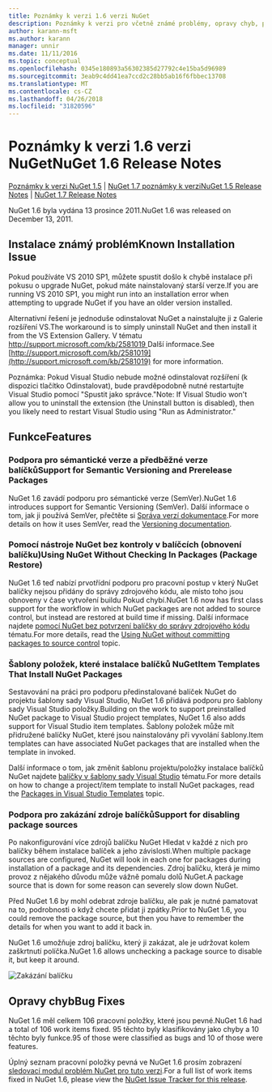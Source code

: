 ```yaml
---
title: Poznámky k verzi 1.6 verzi NuGet
description: Poznámky k verzi pro včetně známé problémy, opravy chyb, přidaných funkcí a chcete 1.6 NuGet.
author: karann-msft
ms.author: karann
manager: unnir
ms.date: 11/11/2016
ms.topic: conceptual
ms.openlocfilehash: 0345e180893a56302385d27792c4e15ba5d96989
ms.sourcegitcommit: 3eab9c4dd41ea7ccd2c28bb5ab16f6fbbec13708
ms.translationtype: MT
ms.contentlocale: cs-CZ
ms.lasthandoff: 04/26/2018
ms.locfileid: "31820596"
---
```

 # <a name="nuget-16-release-notes"></a><span data-ttu-id="db1cd-103">Poznámky k verzi 1.6 verzi NuGet</span><span class="sxs-lookup"><span data-stu-id="db1cd-103">NuGet 1.6 Release Notes</span></span>

<span data-ttu-id="db1cd-104">[Poznámky k verzi NuGet 1.5](../release-notes/nuget-1.5.md) | [NuGet 1.7 poznámky k verzi](../release-notes/nuget-1.7.md)</span><span class="sxs-lookup"><span data-stu-id="db1cd-104">[NuGet 1.5 Release Notes](../release-notes/nuget-1.5.md) | [NuGet 1.7 Release Notes](../release-notes/nuget-1.7.md)</span></span>

<span data-ttu-id="db1cd-105">NuGet 1.6 byla vydána 13 prosince 2011.</span><span class="sxs-lookup"><span data-stu-id="db1cd-105">NuGet 1.6 was released on December 13, 2011.</span></span>

## <a name="known-installation-issue"></a><span data-ttu-id="db1cd-106">Instalace známý problém</span><span class="sxs-lookup"><span data-stu-id="db1cd-106">Known Installation Issue</span></span>
<span data-ttu-id="db1cd-107">Pokud používáte VS 2010 SP1, můžete spustit došlo k chybě instalace při pokusu o upgrade NuGet, pokud máte nainstalovaný starší verze.</span><span class="sxs-lookup"><span data-stu-id="db1cd-107">If you are running VS 2010 SP1, you might run into an installation error when attempting to upgrade NuGet if you have an older version installed.</span></span>

<span data-ttu-id="db1cd-108">Alternativní řešení je jednoduše odinstalovat NuGet a nainstalujte ji z Galerie rozšíření VS.</span><span class="sxs-lookup"><span data-stu-id="db1cd-108">The workaround is to simply uninstall NuGet and then install it from the VS Extension Gallery.</span></span>  <span data-ttu-id="db1cd-109">V tématu [ http://support.microsoft.com/kb/2581019 ](http://support.microsoft.com/kb/2581019) Další informace.</span><span class="sxs-lookup"><span data-stu-id="db1cd-109">See [http://support.microsoft.com/kb/2581019](http://support.microsoft.com/kb/2581019) for more information.</span></span>

<span data-ttu-id="db1cd-110">Poznámka: Pokud Visual Studio nebude možné odinstalovat rozšíření (k dispozici tlačítko Odinstalovat), bude pravděpodobně nutné restartujte Visual Studio pomocí "Spustit jako správce."</span><span class="sxs-lookup"><span data-stu-id="db1cd-110">Note: If Visual Studio won't allow you to uninstall the extension (the Uninstall button is disabled), then you likely need to restart Visual Studio using "Run as Administrator."</span></span>

## <a name="features"></a><span data-ttu-id="db1cd-111">Funkce</span><span class="sxs-lookup"><span data-stu-id="db1cd-111">Features</span></span>

### <a name="support-for-semantic-versioning-and-prerelease-packages"></a><span data-ttu-id="db1cd-112">Podpora pro sémantické verze a předběžné verze balíčků</span><span class="sxs-lookup"><span data-stu-id="db1cd-112">Support for Semantic Versioning and Prerelease Packages</span></span>
<span data-ttu-id="db1cd-113">NuGet 1.6 zavádí podporu pro sémantické verze (SemVer).</span><span class="sxs-lookup"><span data-stu-id="db1cd-113">NuGet 1.6 introduces support for Semantic Versioning (SemVer).</span></span> <span data-ttu-id="db1cd-114">Další informace o tom, jak ji používá SemVer, přečtěte si [Správa verzí dokumentace](../create-packages/prerelease-packages.md).</span><span class="sxs-lookup"><span data-stu-id="db1cd-114">For more details on how it uses SemVer, read the [Versioning documentation](../create-packages/prerelease-packages.md).</span></span>

### <a name="using-nuget-without-checking-in-packages-package-restore"></a><span data-ttu-id="db1cd-115">Pomocí nástroje NuGet bez kontroly v balíčcích (obnovení balíčku)</span><span class="sxs-lookup"><span data-stu-id="db1cd-115">Using NuGet Without Checking In Packages (Package Restore)</span></span>
<span data-ttu-id="db1cd-116">NuGet 1.6 teď nabízí prvotřídní podporu pro pracovní postup v který NuGet balíčky nejsou přidány do správy zdrojového kódu, ale místo toho jsou obnoveny v čase vytvoření buildu Pokud chybí.</span><span class="sxs-lookup"><span data-stu-id="db1cd-116">NuGet 1.6 now has first class support for the workflow in which NuGet packages are not added to source control, but instead are restored at build time if missing.</span></span> <span data-ttu-id="db1cd-117">Další informace najdete [pomocí NuGet bez potvrzení balíčky do správy zdrojového kódu](../consume-packages/packages-and-source-control.md) tématu.</span><span class="sxs-lookup"><span data-stu-id="db1cd-117">For more details, read the [Using NuGet without committing packages to source control](../consume-packages/packages-and-source-control.md) topic.</span></span>

### <a name="item-templates-that-install-nuget-packages"></a><span data-ttu-id="db1cd-118">Šablony položek, které instalace balíčků NuGet</span><span class="sxs-lookup"><span data-stu-id="db1cd-118">Item Templates That Install NuGet Packages</span></span>
<span data-ttu-id="db1cd-119">Sestavování na práci pro podporu předinstalované balíček NuGet do projektu šablony sady Visual Studio, NuGet 1.6 přidává podporu pro šablony sady Visual Studio položky.</span><span class="sxs-lookup"><span data-stu-id="db1cd-119">Building on the work to support preinstalled NuGet package to Visual Studio project templates, NuGet 1.6 also adds support for Visual Studio item templates.</span></span> <span data-ttu-id="db1cd-120">Šablony položek může mít přidružené balíčky NuGet, které jsou nainstalovány při vyvolání šablony.</span><span class="sxs-lookup"><span data-stu-id="db1cd-120">Item templates can have associated NuGet packages that are installed when the template in invoked.</span></span>

<span data-ttu-id="db1cd-121">Další informace o tom, jak změnit šablonu projektu/položky instalace balíčků NuGet najdete [balíčky v šablony sady Visual Studio](../visual-studio-extensibility/visual-studio-templates.md) tématu.</span><span class="sxs-lookup"><span data-stu-id="db1cd-121">For more details on how to change a project/item template to install NuGet packages, read the [Packages in Visual Studio Templates](../visual-studio-extensibility/visual-studio-templates.md) topic.</span></span>

### <a name="support-for-disabling-package-sources"></a><span data-ttu-id="db1cd-122">Podpora pro zakázání zdroje balíčků</span><span class="sxs-lookup"><span data-stu-id="db1cd-122">Support for disabling package sources</span></span>
<span data-ttu-id="db1cd-123">Po nakonfigurování více zdrojů balíčku NuGet Hledat v každé z nich pro balíčky během instalace balíček a jeho závislosti.</span><span class="sxs-lookup"><span data-stu-id="db1cd-123">When multiple package sources are configured, NuGet will look in each one for packages during installation of a package and its dependencies.</span></span> <span data-ttu-id="db1cd-124">Zdroj balíčku, která je mimo provoz z nějakého důvodu může vážně pomalu dolů NuGet.</span><span class="sxs-lookup"><span data-stu-id="db1cd-124">A package source that is down for some reason can severely slow down NuGet.</span></span>

<span data-ttu-id="db1cd-125">Před NuGet 1.6 by mohl odebrat zdroje balíčku, ale pak je nutné pamatovat na to, podrobnosti o když chcete přidat ji zpátky.</span><span class="sxs-lookup"><span data-stu-id="db1cd-125">Prior to NuGet 1.6, you could remove the package source, but then you have to remember the details for when you want to add it back in.</span></span>

<span data-ttu-id="db1cd-126">NuGet 1.6 umožňuje zdroj balíčku, který ji zakázat, ale je udržovat kolem zaškrtnutí políčka.</span><span class="sxs-lookup"><span data-stu-id="db1cd-126">NuGet 1.6 allows unchecking a package source to disable it, but keep it around.</span></span>

![Zakázání balíčku](./media/package-source-with-disabled-source.png)

## <a name="bug-fixes"></a><span data-ttu-id="db1cd-128">Opravy chyb</span><span class="sxs-lookup"><span data-stu-id="db1cd-128">Bug Fixes</span></span>
<span data-ttu-id="db1cd-129">NuGet 1.6 měl celkem 106 pracovní položky, které jsou pevné.</span><span class="sxs-lookup"><span data-stu-id="db1cd-129">NuGet 1.6 had a total of 106 work items fixed.</span></span> <span data-ttu-id="db1cd-130">95 těchto byly klasifikovány jako chyby a 10 těchto byly funkce.</span><span class="sxs-lookup"><span data-stu-id="db1cd-130">95 of those were classified as bugs and 10 of those were features.</span></span>

<span data-ttu-id="db1cd-131">Úplný seznam pracovní položky pevná ve NuGet 1.6 prosím zobrazení [sledovací modul problém NuGet pro tuto verzi](http://nuget.codeplex.com/workitem/list/advanced?keyword=&status=Closed&type=All&priority=All&release=NuGet%201.6&assignedTo=All&component=All&sortField=Votes&sortDirection=Descending&page=0).</span><span class="sxs-lookup"><span data-stu-id="db1cd-131">For a full list of work items fixed in NuGet 1.6, please view the [NuGet Issue Tracker for this release](http://nuget.codeplex.com/workitem/list/advanced?keyword=&status=Closed&type=All&priority=All&release=NuGet%201.6&assignedTo=All&component=All&sortField=Votes&sortDirection=Descending&page=0).</span></span>
